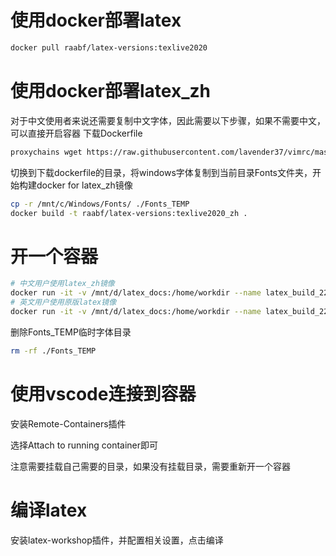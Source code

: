 # 使用docker部署latex
```bash
docker pull raabf/latex-versions:texlive2020
```

# 使用docker部署latex_zh
对于中文使用者来说还需要复制中文字体，因此需要以下步骤，如果不需要中文，可以直接开启容器
下载Dockerfile
```bash
proxychains wget https://raw.githubusercontent.com/lavender37/vimrc/master/vscode_latex/Dockerfile
```

切换到下载dockerfile的目录，将windows字体复制到当前目录Fonts文件夹，开始构建docker for latex_zh镜像
```bash
cp -r /mnt/c/Windows/Fonts/ ./Fonts_TEMP
docker build -t raabf/latex-versions:texlive2020_zh .
```

# 开一个容器
```bash
# 中文用户使用latex_zh镜像
docker run -it -v /mnt/d/latex_docs:/home/workdir --name latex_build_22 raabf/latex-versions:texlive2020_zh /bin/bash
# 英文用户使用原版latex镜像
docker run -it -v /mnt/d/latex_docs:/home/workdir --name latex_build_22 raabf/latex-versions:texlive2020 /bin/bash
```

删除Fonts_TEMP临时字体目录
```bash
rm -rf ./Fonts_TEMP
```

# 使用vscode连接到容器
安装Remote-Containers插件

选择Attach to running container即可

注意需要挂载自己需要的目录，如果没有挂载目录，需要重新开一个容器

# 编译latex
安装latex-workshop插件，并配置相关设置，点击编译